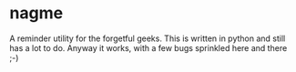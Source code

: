 nagme
=====

A reminder utility for the forgetful geeks. This is written in python and still
has a lot to do. Anyway it works, with a few bugs sprinkled here and there ;-)
